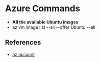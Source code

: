 # Azure Commands

* **All the available Ubuntu images**
* az vm image list --all --offer Ubuntu --all


## References
* [az account](https://docs.microsoft.com/en-us/cli/azure/account?view=azure-cli-latest)
